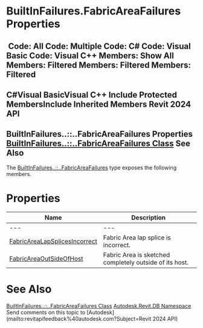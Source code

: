 # BuiltInFailures.FabricAreaFailures Properties

﻿
 Code: All Code: Multiple Code: C# Code: Visual Basic Code: Visual C++  Members: Show All Members: Filtered Members: Filtered Members: Filtered   
---  
C#Visual BasicVisual C++
Include Protected MembersInclude Inherited Members
Revit 2024 API  
---  
BuiltInFailures..::..FabricAreaFailures Properties  
[BuiltInFailures..::..FabricAreaFailures Class](5f812624-6bf0-37fc-971a-421ca56a151d.md "BuiltInFailures.FabricAreaFailures Class") See Also  
---  
The [BuiltInFailures..::..FabricAreaFailures](5f812624-6bf0-37fc-971a-421ca56a151d.md "BuiltInFailures.FabricAreaFailures Class") type exposes the following members.
# Properties
| Name | Description |
| --- | --- |
| --- | --- | --- |
| [FabricAreaLapSplicesIncorrect](3b3fa530-b0c4-cc72-a10d-69b236e8781c.md "FabricAreaLapSplicesIncorrect Property") | Fabric Area lap splice is incorrect. |
| [FabricAreaOutSideOfHost](4f206339-8497-4271-a697-e79ca96b7650.md "FabricAreaOutSideOfHost Property") | Fabric Area is sketched completely outside of its host. |

# See Also
[BuiltInFailures..::..FabricAreaFailures Class](5f812624-6bf0-37fc-971a-421ca56a151d.md "BuiltInFailures.FabricAreaFailures Class")
[Autodesk.Revit.DB Namespace](87546ba7-461b-c646-cbb1-2cb8f5bff8b2.md "Autodesk.Revit.DB Namespace")
Send comments on this topic to [Autodesk](mailto:revitapifeedback%40autodesk.com?Subject=Revit 2024 API)